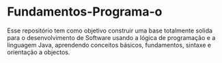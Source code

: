 # Fundamentos-Programa-o
Esse repositório tem como objetivo construir uma base totalmente solida para o desenvolvimento de Software usando a lógica de programação e a linguagem Java, aprendendo conceitos básicos, fundamentos, sintaxe e orientação a objectos.


